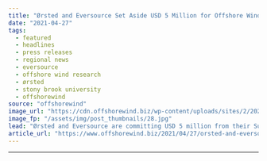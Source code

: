 ```yaml
---
title: "Ørsted and Eversource Set Aside USD 5 Million for Offshore Wind Research"
date: "2021-04-27"
tags: 
  - featured
  - headlines
  - press releases
  - regional news
  - eversource
  - offshore wind research
  - ørsted
  - stony brook university
  - offshorewind
source: "offshorewind"
image_url: "https://cdn.offshorewind.biz/wp-content/uploads/sites/2/2021/04/27090502/%C3%98rsted-and-Eversource-Set-Aside-USD-5-Million-for-Offshore-Wind-Research.jpg"
image_fp: "/assets/img/post_thumbnails/28.jpg"
lead: "Ørsted and Eversource are committing USD 5 million from their Sunrise Wind project in"
article_url: "https://www.offshorewind.biz/2021/04/27/orsted-and-eversource-set-aside-usd-5-million-for-offshore-wind-research/"
---
```


---
